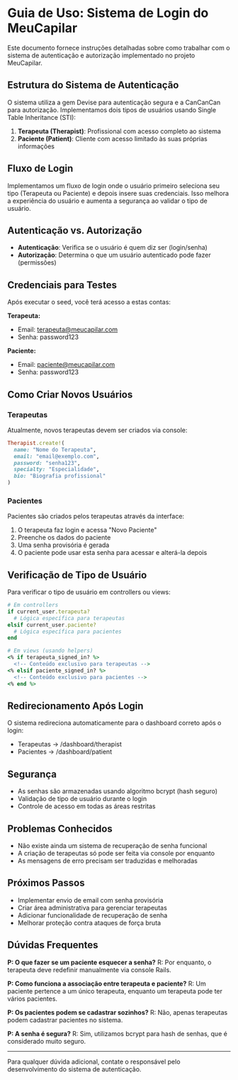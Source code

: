 # Guia de Uso: Sistema de Login do MeuCapilar

Este documento fornece instruções detalhadas sobre como trabalhar com o sistema de autenticação e autorização implementado no projeto MeuCapilar.

## Estrutura do Sistema de Autenticação

O sistema utiliza a gem Devise para autenticação segura e a CanCanCan para autorização. Implementamos dois tipos de usuários usando Single Table Inheritance (STI):

1. **Terapeuta (Therapist)**: Profissional com acesso completo ao sistema
2. **Paciente (Patient)**: Cliente com acesso limitado às suas próprias informações

## Fluxo de Login

Implementamos um fluxo de login onde o usuário primeiro seleciona seu tipo (Terapeuta ou Paciente) e depois insere suas credenciais. Isso melhora a experiência do usuário e aumenta a segurança ao validar o tipo de usuário.

## Autenticação vs. Autorização

- **Autenticação**: Verifica se o usuário é quem diz ser (login/senha)
- **Autorização**: Determina o que um usuário autenticado pode fazer (permissões)

## Credenciais para Testes

Após executar o seed, você terá acesso a estas contas:

**Terapeuta:**
- Email: terapeuta@meucapilar.com
- Senha: password123

**Paciente:**
- Email: paciente@meucapilar.com
- Senha: password123

## Como Criar Novos Usuários

### Terapeutas

Atualmente, novos terapeutas devem ser criados via console:

```ruby
Therapist.create!(
  name: "Nome do Terapeuta",
  email: "email@exemplo.com",
  password: "senha123",
  specialty: "Especialidade",
  bio: "Biografia profissional"
)
```

### Pacientes

Pacientes são criados pelos terapeutas através da interface:

1. O terapeuta faz login e acessa "Novo Paciente"
2. Preenche os dados do paciente
3. Uma senha provisória é gerada
4. O paciente pode usar esta senha para acessar e alterá-la depois

## Verificação de Tipo de Usuário

Para verificar o tipo de usuário em controllers ou views:

```ruby
# Em controllers
if current_user.terapeuta?
  # Lógica específica para terapeutas
elsif current_user.paciente?
  # Lógica específica para pacientes
end

# Em views (usando helpers)
<% if terapeuta_signed_in? %>
  <!-- Conteúdo exclusivo para terapeutas -->
<% elsif paciente_signed_in? %>
  <!-- Conteúdo exclusivo para pacientes -->
<% end %>
```

## Redirecionamento Após Login

O sistema redireciona automaticamente para o dashboard correto após o login:

- Terapeutas → /dashboard/therapist
- Pacientes → /dashboard/patient

## Segurança

- As senhas são armazenadas usando algoritmo bcrypt (hash seguro)
- Validação de tipo de usuário durante o login
- Controle de acesso em todas as áreas restritas

## Problemas Conhecidos

- Não existe ainda um sistema de recuperação de senha funcional
- A criação de terapeutas só pode ser feita via console por enquanto
- As mensagens de erro precisam ser traduzidas e melhoradas

## Próximos Passos

- Implementar envio de email com senha provisória
- Criar área administrativa para gerenciar terapeutas
- Adicionar funcionalidade de recuperação de senha
- Melhorar proteção contra ataques de força bruta

## Dúvidas Frequentes

**P: O que fazer se um paciente esquecer a senha?**
R: Por enquanto, o terapeuta deve redefinir manualmente via console Rails.

**P: Como funciona a associação entre terapeuta e paciente?**
R: Um paciente pertence a um único terapeuta, enquanto um terapeuta pode ter vários pacientes.

**P: Os pacientes podem se cadastrar sozinhos?**
R: Não, apenas terapeutas podem cadastrar pacientes no sistema.

**P: A senha é segura?**
R: Sim, utilizamos bcrypt para hash de senhas, que é considerado muito seguro.

---

Para qualquer dúvida adicional, contate o responsável pelo desenvolvimento do sistema de autenticação. 